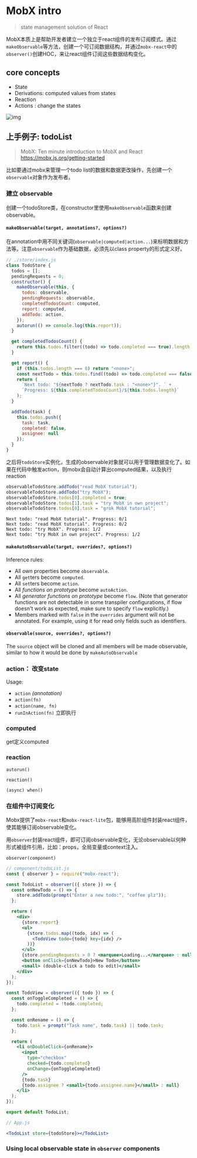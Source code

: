# MobX intro

> state management solution of React

MobX本质上是帮助开发者建立一个独立于react组件的发布订阅模式。通过`makeObservable`等方法，创建一个可订阅数据结构，并通过`mobx-react`中的`observer()`创建HOC，来让react组件订阅这些数据结构变化。

## core concepts

* State 
* Derivations: computed values from states
* Reaction 
* Actions : change the states

![img](/Users/zhitong.ye/Desktop/开发技术笔记/react-learning-notes/MobX.assets/overview.png)

## 上手例子: todoList

> MobX: Ten minute introduction to MobX and React https://mobx.js.org/getting-started

比如要通过mobx来管理一个todo list的数据和数据更改操作，先创建一个`observable`对象作为发布者。

### 建立 observable

创建一个todoStore类，在constructor里使用`makeObservable`函数来创建observable。

#### `makeObservable(target, annotations?, options?)`

在annotation中用不同关键词(`observable|computed|action...`)来标明数据和方法等。注意`observable`作为基础数据，必须先以class property的形式定义好。



```js
// ./store/index.js
class TodoStore {
  todos = [];
  pendingRequests = 0;
  constructor() {
    makeObservable(this, {
      todos: observable,
      pendingRequests: observable,
      completedTodosCount: computed,
      report: computed,
      addTodo: action,
    });
    autorun(() => console.log(this.report));
  }

  get completedTodosCount() {
    return this.todos.filter((todo) => todo.completed === true).length;
  }

  get report() {
    if (this.todos.length === 0) return "<none>";
    const nextTodo = this.todos.find((todo) => todo.completed === false);
    return (
      `Next todo: "${nextTodo ? nextTodo.task : "<none>"}". ` +
      `Progress: ${this.completedTodosCount}/${this.todos.length}`
    );
  }

  addTodo(task) {
    this.todos.push({
      task: task,
      completed: false,
      assignee: null
    });
  }
}
```

之后将`todoStore`实例化，生成的observable对象就可以用于管理数据变化了。如果在代码中触发action，则mobx会自动计算出computed结果，以及执行reaction

```js
observableTodoStore.addTodo("read MobX tutorial");
observableTodoStore.addTodo("try MobX");
observableTodoStore.todos[0].completed = true;
observableTodoStore.todos[1].task = "try MobX in own project";
observableTodoStore.todos[0].task = "grok MobX tutorial";
```

```
Next todo: "read MobX tutorial". Progress: 0/1
Next todo: "read MobX tutorial". Progress: 0/2
Next todo: "try MobX". Progress: 1/2
Next todo: "try MobX in own project". Progress: 1/2
```



#### `makeAutoObservable(target, overrides?, options?)`

Inference rules:

- All *own* properties become `observable`.
- All `get`ters become `computed`.
- All `set`ters become `action`.
- All *functions on prototype* become `autoAction`.
- All *generator functions on prototype* become `flow`. (Note that generator functions are not detectable in some transpiler configurations, if flow doesn't work as expected, make sure to specify `flow` explicitly.)
- Members marked with `false` in the `overrides` argument will not be annotated. For example, using it for read only fields such as identifiers.

####  `observable(source, overrides?, options?)`

The `source` object will be cloned and all members will be made observable, similar to how it would be done by `makeAutoObservable`



### action： 改变state

Usage:

- `action` *(annotation)*
- `action(fn)`
- `action(name, fn)`
- `runInAction(fn)` 立即执行

### computed

get定义computed

### reaction

`autorun()`

`reaction()`

`(async) when()`



### 在组件中订阅变化

Mobx提供了`mobx-react`和`mobx-react-lite`包，能够用高阶组件封装react组件，使其能够订阅observable变化。

用`observer`封装react组件，即可订阅observable变化，无论observable以何种形式被组件引用，比如：props，全局变量或context注入。

`observer(component)`

```jsx
// component/todoList.js
const { observer } = require("mobx-react");

const TodoList = observer(({ store }) => {
  const onNewTodo = () => {
    store.addTodo(prompt("Enter a new todo:", "coffee plz"));
  };

  return (
    <div>
      {store.report}
      <ul>
        {store.todos.map((todo, idx) => (
          <TodoView todo={todo} key={idx} />
        ))}
      </ul>
      {store.pendingRequests > 0 ? <marquee>Loading...</marquee> : null}
      <button onClick={onNewTodo}>New Todo</button>
      <small> (double-click a todo to edit)</small>
    </div>
  );
});

const TodoView = observer(({ todo }) => {
  const onToggleCompleted = () => {
    todo.completed = !todo.completed;
  };

  const onRename = () => {
    todo.task = prompt("Task name", todo.task) || todo.task;
  };

  return (
    <li onDoubleClick={onRename}>
      <input
        type="checkbox"
        checked={todo.completed}
        onChange={onToggleCompleted}
      />
      {todo.task}
      {todo.assignee ? <small>{todo.assignee.name}</small> : null}
    </li>
  );
});

export default TodoList;
```



```jsx
// App.js

<TodoList store={todoStore}></TodoList>
```

### Using local observable state in `observer` components